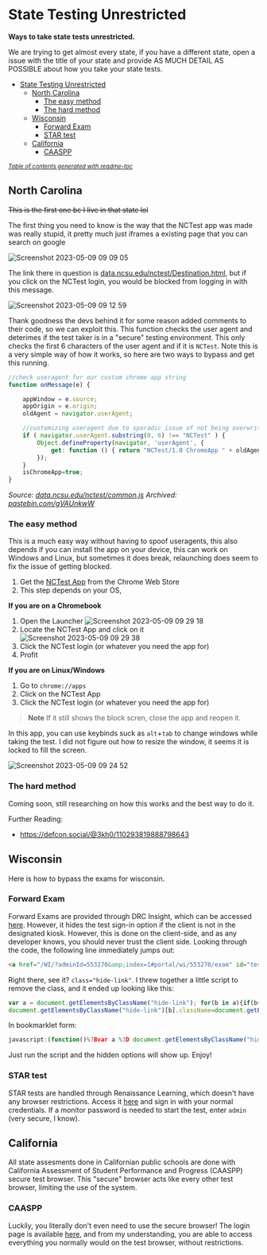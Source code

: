 # State Testing Unrestricted
**Ways to take state tests unrestricted.**

We are trying to get almost every state, if you have a different state, open a issue with the title of your state and provide AS MUCH DETAIL AS POSSIBLE about how you take your state tests.

- [State Testing Unrestricted](#state-testing-unrestricted)
  * [North Carolina](#north-carolina)
    + [The easy method](#the-easy-method)
    + [The hard method](#the-hard-method)
  * [Wisconsin](#wisconsin)
    + [Forward Exam](#forward-exam)
    + [STAR test](#star-test)
  * [California](#california)
    + [CAASPP](#caaspp)

<small><i><a href='http://github.com/3kh0/readme-toc/'>Table of contents generated with readme-toc</a></i></small>

## North Carolina
~~This is the first one bc I live in that state lol~~

The first thing you need to know is the way that the NCTest app was made was really stupid, it pretty much just iframes a existing page that you can search on google

![Screenshot 2023-05-09 09 09 05](https://github.com/3kh0/state-test/assets/58097612/010fe95c-5fdf-4d24-86ec-55592810fe9e)

The link there in question is [data.ncsu.edu/nctest/Destination.html](https://data.ncsu.edu/nctest/Destination.html), but if you click on the NCTest login, you would be blocked from logging in with this message.

![Screenshot 2023-05-09 09 12 59](https://github.com/3kh0/state-test/assets/58097612/dd341dc1-1d2d-4ab4-bbd1-f216d3858f8a)

Thank goodness the devs behind it for some reason added comments to their code, so we can exploit this. This function checks the user agent and deterimes if the test taker is in a "secure" testing environment. This only checks the first 6 characters of the user agent and if it is `NCTest`. Note this is a very simple way of how it works, so here are two ways to bypass and get this running.

```js
//check useragent for our custom chrome app string
function onMessage(e) {

    appWindow = e.source;
    appOrigin = e.origin;
    oldAgent = navigator.userAgent;

    //customizing useragent due to sporadic issue of not being overwritten in chrome app
    if ( navigator.userAgent.substring(0, 6) !== "NCTest" ) {
        Object.defineProperty(navigator, 'userAgent', {
            get: function () { return "NCTest/1.0 ChromeApp " + oldAgent; }
        });
    }
    isChromeApp=true;
}
```
*Source: [data.ncsu.edu/nctest/common.js](https://data.ncsu.edu/nctest/common.js) Archived: [pastebin.com/gVAUnkwW](https://pastebin.com/gVAUnkwW)*

### The easy method

This is a much easy way without having to spoof useragents, this also depends if you can install the app on your device, this can work on Windows and Linux, but sometimes it does break, relaunching does seem to fix the issue of getting blocked.

1. Get the [NCTest App](https://chrome.google.com/webstore/detail/nctest/gekbonallhcfalincpgmjcipmjehfhlh/) from the Chrome Web Store
2. This step depends on your OS,

**If you are on a Chromebook**
1. Open the Launcher ![Screenshot 2023-05-09 09 29 18](https://github.com/3kh0/state-test/assets/58097612/31a98908-a306-474e-99b1-5ebf2d2d7bbd)
2. Locate the NCTest App and click on it
![Screenshot 2023-05-09 09 29 38](https://github.com/3kh0/state-test/assets/58097612/493073f5-373d-4a8e-854f-6efe8f056add)
3. Click the NCTest login (or whatever you need the app for)
4. Profit

**If you are on Linux/Windows**
1. Go to `chrome://apps`
2. Click on the NCTest App
3. Click the NCTest login (or whatever you need the app for)

> **Note**
> If it still shows the block scren, close the app and reopen it.

In this app, you can use keybinds suck as `alt`+`tab` to change windows while taking the test. I did not figure out how to resize the window, it seems it is locked to fill the screen.

![Screenshot 2023-05-09 09 24 52](https://github.com/3kh0/state-test/assets/58097612/6709e882-dba4-4924-ac34-8f3e57fd2737)

### The hard method

Coming soon, still researching on how this works and the best way to do it.

Further Reading:
- https://defcon.social/@3kh0/110293819888798643

## Wisconsin

Here is how to bypass the exams for wisconsin.

### Forward Exam

Forward Exams are provided through DRC Insight, which can be accessed [here](https://wbte.drcedirect.com/WI/portals/wi). However, it hides the test sign-in option if the client is not in the designated kiosk. However, this is done on the client-side, and as any developer knows, you should never trust the client side. Looking through the code, the following line immediately jumps out:

```html
<a href="/WI/?adminId=553270&amp;index=1#portal/wi/553270/exam" id="testLink1" index="1" class="hide-link">Test Sign In</a>
```

Right there, see it? `class="hide-link"`. I threw together a little script to remove the class, and it ended up looking like this:

```js
var a = document.getElementsByClassName("hide-link"); for(b in a){if(b<=a.length)
document.getElementsByClassName("hide-link")[b].className=document.getElementsByClassName("hide-link")[b].className.replace("hide-link","")}
```

In bookmarklet form:

```js
javascript:(function()%7Bvar a %3D document.getElementsByClassName("hide-link")%3B for(b in a)%7Bif(b<%3Da.length)%0Adocument.getElementsByClassName("hide-link")%5Bb%5D.className%3Ddocument.getElementsByClassName("hide-link")%5Bb%5D.className.replace("hide-link"%2C"")%7D%7D)()%3B
```

Just run the script and the hidden options will show up. Enjoy!

### STAR test

STAR tests are handled through Renaissance Learning, which doesn't have any browser restrictions. Access it [here](https://global-zone08.renaissance-go.com/studentportal/) and sign in with your normal credentials. If a monitor password is needed to start the test, enter `admin` (very secure, I know).

## California
All state assesments done in Californian public schools are done with California Assessment of Student Performance and Progress (CAASPP) secure test browser. This "secure" browser acts like every other test browser, limiting the use of the system.

### CAASPP
Luckily, you literally don't even need to use the secure browser! The login page is available [here](https://ca.cambiumtds.com/student), and from my understanding, you are able to access everything you normally would on the test browser, without restrictions.
